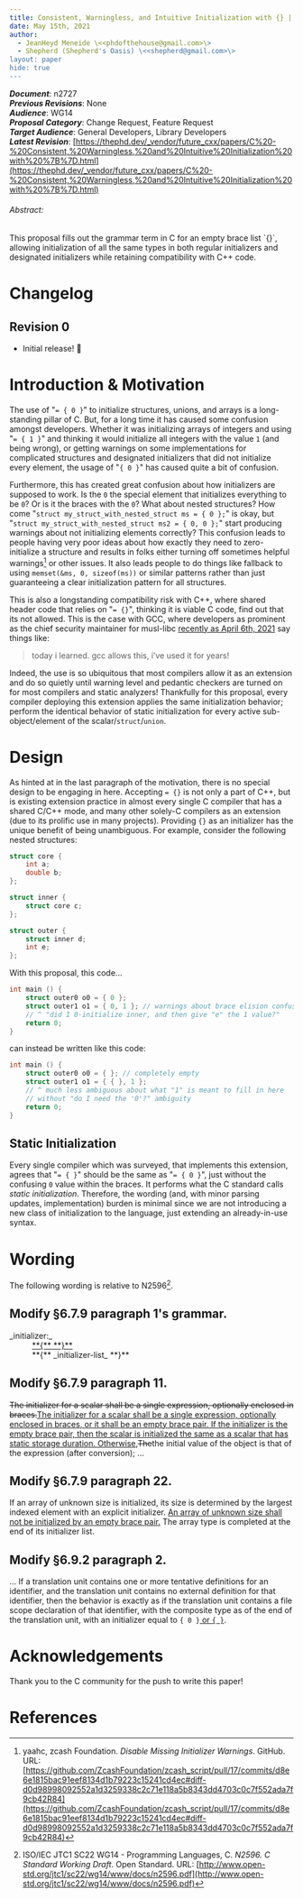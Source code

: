 ```yaml
---
title: Consistent, Warningless, and Intuitive Initialization with {} | r0
date: May 15th, 2021
author:
  - JeanHeyd Meneide \<<phdofthehouse@gmail.com>\>
  - Shepherd (Shepherd's Oasis) \<<shepherd@gmail.com>\>
layout: paper
hide: true
---
```


_**Document**_: n2727  
_**Previous Revisions**_: None  
_**Audience**_: WG14  
_**Proposal Category**_: Change Request, Feature Request  
_**Target Audience**_: General Developers, Library Developers  
_**Latest Revision**_: [https://thephd.dev/_vendor/future_cxx/papers/C%20-%20Consistent,%20Warningless,%20and%20Intuitive%20Initialization%20with%20%7B%7D.html](https://thephd.dev/_vendor/future_cxx/papers/C%20-%20Consistent,%20Warningless,%20and%20Intuitive%20Initialization%20with%20%7B%7D.html)

<div class="text-center">
<h6>Abstract:</h6>
<p>
This proposal fills out the grammar term in C for an empty brace list `{}`, allowing initialization of all the same types in both regular initializers and designated initializers while retaining compatibility with C++ code.
</p>
</div>

<div class="pagebreak"></div>




# Changelog



## Revision 0

- Initial release! 🎉




# Introduction & Motivation

The use of "`= { 0 }`" to initialize structures, unions, and arrays is a long-standing pillar of C. But, for a long time it has caused some confusion amongst developers. Whether it was initializing arrays of integers and using "`= { 1 }`" and thinking it would initialize all integers with the value `1` (and being wrong), or getting warnings on some implementations for complicated structures and designated initializers that did not initialize every element, the usage of "`{ 0 }`" has caused quite a bit of confusion.

Furthermore, this has created great confusion about how initializers are supposed to work. Is the `0` the special element that initializes everything to be `0`? Or is it the braces with the `0`? What about nested structures? How come "`struct my_struct_with_nested_struct ms = { 0 };`" is okay, but "`struct my_struct_with_nested_struct ms2 = { 0, 0 };`" start producing warnings about not initializing elements correctly? This confusion leads to people having very poor ideas about how exactly they need to zero-initialize a structure and results in folks either turning off sometimes helpful warnings[^zcash-warning-disable] or other issues. It also leads people to do things like fallback to using `memset(&ms, 0, sizeof(ms))` or similar patterns rather than just guaranteeing a clear initialization pattern for all structures.

This is also a longstanding compatibility risk with C++, where shared header code that relies on "`= {}`", thinking it is viable C code, find out that its not allowed. This is the case with GCC, where developers as prominent as the chief security maintainer for musl-libc [recently as April 6th, 2021](https://twitter.com/ariadneconill/status/1379579444365496321) say things like:

> today i learned.  gcc allows this, i’ve used it for years!

Indeed, the use is so ubiquitous that most compilers allow it as an extension and do so quietly until warning level and pedantic checkers are turned on for most compilers and static analyzers! Thankfully for this proposal, every compiler deploying this extension applies the same initialization behavior; perform the identical behavior of static initialization for every active sub-object/element of the scalar/`struct`/`union`.




# Design

As hinted at in the last paragraph of the motivation, there is no special design to be engaging in here. Accepting `= {}` is not only a part of C++, but is existing extension practice in almost every single C compiler that has a shared C/C++ mode, and many other solely-C compilers as an extension (due to its prolific use in many projects). Providing `{}` as an initializer has the unique benefit of being unambiguous. For example, consider the following nested structures:

```cpp
struct core {
	int a;
	double b;
};

struct inner {
	struct core c;
};

struct outer {
	struct inner d;
	int e;
};
```

With this proposal, this code...

```cpp
int main () {
	struct outer0 o0 = { 0 };
	struct outer1 o1 = { 0, 1 }; // warnings about brace elision confusion, but compiles
	// ^ "did I 0-initialize inner, and then give "e" the 1 value?"
	return 0;
}
```

can instead be written like this code:

```cpp
int main () {
	struct outer0 o0 = { }; // completely empty
	struct outer1 o1 = { { }, 1 };
	// ^ much less ambiguous about what "1" is meant to fill in here
	// without "do I need the '0'?" ambiguity
	return 0;
}
```



## Static Initialization

Every single compiler which was surveyed, that implements this extension, agrees that "`= { }`" should be the same as "`= { 0 }`", just without the confusing `0` value within the braces. It performs what the C standard calls _static initialization_. Therefore, the wording (and, with minor parsing updates, implementation) burden is minimal since we are not introducing a new class of initialization to the language, just extending an already-in-use syntax.




# Wording

The following wording is relative to N2596[^N2596].



## Modify §6.7.9 paragraph 1's grammar.

<p>
<dl>
	<dt>_initializer:_</dt>
	<dd><ins>**{** **}**</ins></dd>
	<dd>**{** _initializer-list_ **}**</dd>
</dl>
</p>



## Modify §6.7.9 paragraph 11.

<p><del>The initializer for a scalar shall be a single expression, optionally enclosed in braces.</del><ins>The initializer for a scalar shall be a single expression, optionally enclosed in braces, or it shall be an empty brace pair. If the initializer is the empty brace pair, then the scalar is initialized the same as a scalar that has static storage duration. Otherwise,</ins><del>The</del>the initial value of the object is that of the expression (after conversion); …</p>



## Modify §6.7.9 paragraph 22.

<p>If an array of unknown size is initialized, its size is determined by the largest indexed element with an explicit initializer. <ins>An array of unknown size shall not be initialized by an empty brace pair.</ins> The array type is completed at the end of its initializer list.</p>



## Modify §6.9.2 paragraph 2.

<p>… If a translation unit contains one or more tentative definitions for an identifier, and the translation unit contains no external definition for that identifier, then the behavior is exactly as if the translation unit contains a file scope declaration of that identifier, with the composite type as of the end of the translation unit, with an initializer equal to <code>{ 0 }</code><ins> or <code>{ }</code></ins>.</p>




# Acknowledgements

Thank you to the C community for the push to write this paper!



# References

[^zcash-warning-disable]: yaahc, zcash Foundation. _Disable Missing Initializer Warnings_. GitHub. URL: [https://github.com/ZcashFoundation/zcash_script/pull/17/commits/d8e6e1815bac91eef8134d1b79223c15241cd4ec#diff-d0d98998092552a1d3259338c2c71e118a5b8343dd4703c0c7f552ada7f9cb42R84](https://github.com/ZcashFoundation/zcash_script/pull/17/commits/d8e6e1815bac91eef8134d1b79223c15241cd4ec#diff-d0d98998092552a1d3259338c2c71e118a5b8343dd4703c0c7f552ada7f9cb42R84)
[^N2596]: ISO/IEC JTC1 SC22 WG14 - Programming Languages, C. _N2596. C Standard Working Draft_. Open Standard. URL: [http://www.open-std.org/jtc1/sc22/wg14/www/docs/n2596.pdf](http://www.open-std.org/jtc1/sc22/wg14/www/docs/n2596.pdf)
